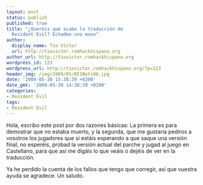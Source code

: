 ```yaml
---
layout: post
status: publish
published: true
title: "¿Queréis que acabe la traducción de
  Resident Evil? Echadme una mano"
author:
  display_name: Tío Víctor
  url: http://tiovictor.romhackhispano.org
author_url: http://tiovictor.romhackhispano.org
wordpress_id: 123
wordpress_url: http://tiovictor.romhackhispano.org/?p=123
header_img: /img/2009/05/RE1Noti06.jpg
date: '2009-05-30 15:38:39 +0200'
date_gmt: '2009-05-30 14:38:39 +0200'
categories:
- Resident Evil
tags:
- Resident Evil
---
```

Hola, escribo este post por dos razones básicas: La primera es para demostrar que no estaba muerto, y la segunda, que me gustaría pediros a vosotros los jugadores que si estáis esperando a que saque una versión final, no esperéis, probad la versión actual del parche y jugad al juego en Castellano, para que así me digáis lo que veáis o dejéis de ver en la traducción.

Ya he perdido la cuenta de los fallos que tengo que corregir, así que vuestra ayuda se agradece. Un saludo.